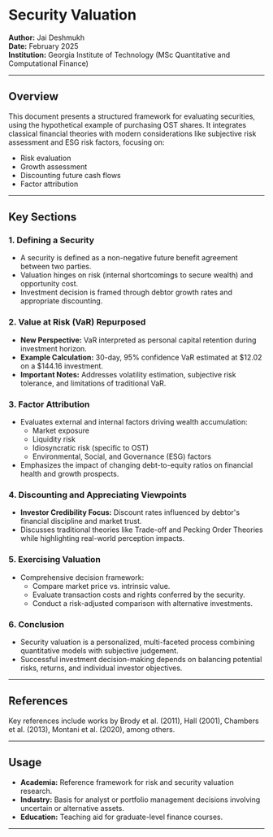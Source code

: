 # Security Valuation

**Author:** Jai Deshmukh  
**Date:** February 2025  
**Institution:** Georgia Institute of Technology (MSc Quantitative and Computational Finance)

---

## Overview

This document presents a structured framework for evaluating securities, using the hypothetical example of purchasing OST shares. It integrates classical financial theories with modern considerations like subjective risk assessment and ESG risk factors, focusing on:

- Risk evaluation
- Growth assessment
- Discounting future cash flows
- Factor attribution

---

## Key Sections

### 1. Defining a Security

- A security is defined as a non-negative future benefit agreement between two parties.
- Valuation hinges on risk (internal shortcomings to secure wealth) and opportunity cost.
- Investment decision is framed through debtor growth rates and appropriate discounting.

### 2. Value at Risk (VaR) Repurposed

- **New Perspective:** VaR interpreted as personal capital retention during investment horizon.
- **Example Calculation:** 30-day, 95% confidence VaR estimated at $12.02 on a $144.16 investment.
- **Important Notes:** Addresses volatility estimation, subjective risk tolerance, and limitations of traditional VaR.

### 3. Factor Attribution

- Evaluates external and internal factors driving wealth accumulation:
  - Market exposure
  - Liquidity risk
  - Idiosyncratic risk (specific to OST)
  - Environmental, Social, and Governance (ESG) factors
- Emphasizes the impact of changing debt-to-equity ratios on financial health and growth prospects.

### 4. Discounting and Appreciating Viewpoints

- **Investor Credibility Focus:** Discount rates influenced by debtor's financial discipline and market trust.
- Discusses traditional theories like Trade-off and Pecking Order Theories while highlighting real-world perception impacts.

### 5. Exercising Valuation

- Comprehensive decision framework:
  - Compare market price vs. intrinsic value.
  - Evaluate transaction costs and rights conferred by the security.
  - Conduct a risk-adjusted comparison with alternative investments.

### 6. Conclusion

- Security valuation is a personalized, multi-faceted process combining quantitative models with subjective judgement.
- Successful investment decision-making depends on balancing potential risks, returns, and individual investor objectives.

---

## References

Key references include works by Brody et al. (2011), Hall (2001), Chambers et al. (2013), Montani et al. (2020), among others.

---

## Usage

- **Academia:** Reference framework for risk and security valuation research.
- **Industry:** Basis for analyst or portfolio management decisions involving uncertain or alternative assets.
- **Education:** Teaching aid for graduate-level finance courses.

---
